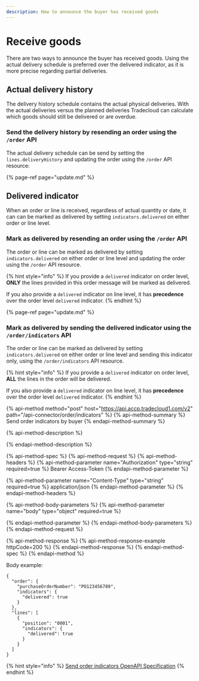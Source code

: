 ```yaml
---
description: How to announce the buyer has received goods
---
```


# Receive goods

There are two ways to announce the buyer has received goods. Using the actual delivery schedule is preferred over the delivered indicator, as it is more precise regarding partial deliveries.

## Actual delivery history

The delivery history schedule contains the actual physical deliveries. With the actual deliveries versus the planned deliveries Tradecloud can calculate which goods should still be delivered or are overdue.

### Send the delivery history by resending an order using the `/order` API

The actual delivery schedule can be send by setting the `lines.deliveryHistory` and updating the order using the `/order` API resource:

{% page-ref page="update.md" %}

## Delivered indicator

When an order or line is received, regardless of actual quantity or date, it can can be marked as delivered by setting `indicators.delivered` on either order or line level.

### Mark as delivered by resending an order using the `/order` API

The order or line can be marked as delivered by setting `indicators.delivered` on either order or line level and updating the order using the `/order` API resource.

{% hint style="info" %}
If you provide a `delivered` indicator on order level, **ONLY** the lines provided in this order message will be marked as delivered.

If you also provide a `delivered` indicator on line level, it has **precedence** over the order level `delivered` indicator.
{% endhint %}

{% page-ref page="update.md" %}

### Mark as delivered by sending the delivered indicator using the `/order/indicators` API

The order or line can be marked as delivered by setting `indicators.delivered` on either order or line level and sending this indicator only, using the `/order/indicators` API resource.

{% hint style="info" %}
If you provide a `delivered` indicator on order level, **ALL** the lines in the order will be delivered.

If you also provide a `delivered` indicator on line level, it has **precedence** over the order level `delivered` indicator.
{% endhint %}

{% api-method method="post" host="https://api.accp.tradecloud1.com/v2" path="/api-connector/order/indicators" %}
{% api-method-summary %}
Send order indicators by buyer
{% endapi-method-summary %}

{% api-method-description %}

{% endapi-method-description %}

{% api-method-spec %}
{% api-method-request %}
{% api-method-headers %}
{% api-method-parameter name="Authorization" type="string" required=true %}
Bearer Access-Token
{% endapi-method-parameter %}

{% api-method-parameter name="Content-Type" type="string" required=true %}
application/json
{% endapi-method-parameter %}
{% endapi-method-headers %}

{% api-method-body-parameters %}
{% api-method-parameter name="body" type="object" required=true %}

{% endapi-method-parameter %}
{% endapi-method-body-parameters %}
{% endapi-method-request %}

{% api-method-response %}
{% api-method-response-example httpCode=200 %}
{% endapi-method-response %}
{% endapi-method-spec %}
{% endapi-method %}

Body example:

```text
{
  "order": {
    "purchaseOrderNumber": "PO123456789",
    "indicators": {
      "delivered": true
    }
  },
  "lines": [
    {
      "position": "0001",
      "indicators": {
        "delivered": true
      }
    }
  ]
}
```

{% hint style="info" %}
[Send order indicators OpenAPI Specification](https://swagger-ui.accp.tradecloud1.com/?url=https://api.accp.tradecloud1.com/v2/api-connector/specs.yaml#/buyer-endpoints/sendOrderIndicatorsByBuyerRoute)
{% endhint %}

